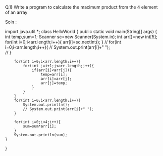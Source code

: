 Q.1) Write a program to calculate the maximum product from the 4 element of an array

Soln :

import java.util.*;
class HelloWorld {
    public static void main(String[] args) {
        int temp,sum=1;
        Scanner sc=new Scanner(System.in);
        int arr[]=new int[5];
        for(int i=0;i<arr.length;i++){
            arr[i]=sc.nextInt();
        }
        // for(int i=0;i<arr.length;i++){
        //     System.out.print(arr[i]+" ");    
        // }
        
        for(int i=0;i<arr.length;i++){
            for(int j=i+1;j<arr.length;j++){
                if(arr[i]<arr[j]){
                    temp=arr[i];
                    arr[i]=arr[j];
                    arr[j]=temp;
                }
            }
        }
        for(int i=0;i<arr.length;i++){
            System.out.println();
            // System.out.print(arr[i]+" ");    
        }
        
        for(int i=0;i<4;i++){
            sum=sum*arr[i];
        }
        System.out.println(sum);
    }
}
